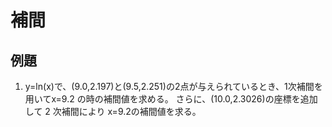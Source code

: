 # 補間


## 例題
1. y=ln(x)で、(9.0,2.197)と(9.5,2.251)の2点が与えられているとき、1次補間を用いてx=9.2 の時の補間値を求める。  さらに、(10.0,2.3026)の座標を追加して 2 次補間により x=9.2の補間値を求る。
